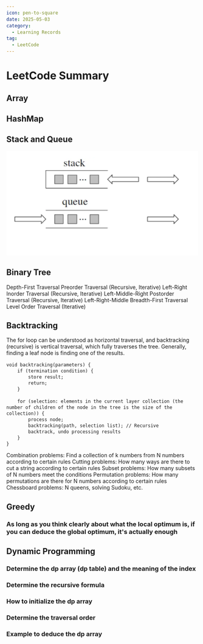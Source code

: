 ```yaml
---
icon: pen-to-square
date: 2025-05-03
category:
  - Learning Records
tag:
  - LeetCode
---
```


# LeetCode Summary


## Array
## HashMap
## Stack and Queue
![Stack and Queue](./stack_and_queue.png)
## Binary Tree
Depth-First Traversal
Preorder Traversal (Recursive, Iterative) Left-Right
Inorder Traversal (Recursive, Iterative) Left-Middle-Right
Postorder Traversal (Recursive, Iterative) Left-Right-Middle
Breadth-First Traversal
Level Order Traversal (Iterative)
## Backtracking
The for loop can be understood as horizontal traversal, and backtracking (recursive) is vertical traversal, which fully traverses the tree. Generally, finding a leaf node is finding one of the results.
```
void backtracking(parameters) {
    if (termination condition) {
        store result;
        return;
    }

    for (selection: elements in the current layer collection (the number of children of the node in the tree is the size of the collection)) {
        process node;
        backtracking(path, selection list); // Recursive
        backtrack, undo processing results
    }
}
```

Combination problems: Find a collection of k numbers from N numbers according to certain rules
Cutting problems: How many ways are there to cut a string according to certain rules
Subset problems: How many subsets of N numbers meet the conditions
Permutation problems: How many permutations are there for N numbers according to certain rules
Chessboard problems: N queens, solving Sudoku, etc.

## Greedy
### As long as you think clearly about what the local optimum is, if you can deduce the global optimum, it's actually enough

## Dynamic Programming
### Determine the dp array (dp table) and the meaning of the index
### Determine the recursive formula
### How to initialize the dp array
### Determine the traversal order
### Example to deduce the dp array



